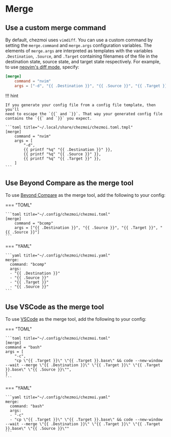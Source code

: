 # Merge

## Use a custom merge command

By default, chezmoi uses `vimdiff`. You can use a custom command by setting the
`merge.command` and `merge.args` configuration variables. The elements of
`merge.args` are interpreted as templates with the variables `.Destination`,
`.Source`, and `.Target` containing filenames of the file in the destination
state, source state, and target state respectively. For example, to use
[neovim's diff mode][nvim], specify:

```toml title="~/.config/chezmoi/chezmoi.toml"
[merge]
    command = "nvim"
    args = ["-d", "{{ .Destination }}", "{{ .Source }}", "{{ .Target }}"]
```

!!! hint

    If you generate your config file from a config file template, then you'll
    need to escape the `{{` and `}}`. That way your generated config file
    contains the `{{` and `}}` you expect.

    ```toml title="~/.local/share/chezmoi/chezmoi.toml.tmpl"
    [merge]
        command = "nvim"
        args = [
            "-d",
            {{ printf "%q" "{{ .Destination }}" }},
            {{ printf "%q" "{{ .Source }}" }},
            {{ printf "%q" "{{ .Target }}" }},
        ]
    ```

## Use Beyond Compare as the merge tool

To use [Beyond Compare][bcomp] as the merge tool, add the following to your config:

=== "TOML"

    ```toml title="~/.config/chezmoi/chezmoi.toml"
    [merge]
        command = "bcomp"
        args = ["{{ .Destination }}", "{{ .Source }}", "{{ .Target }}", "{{ .Source }}"]
    ```

=== "YAML"

    ```yaml title="~/.config/chezmoi/chezmoi.yaml"
    merge:
      command: "bcomp"
      args:
      - "{{ .Destination }}"
      - "{{ .Source }}"
      - "{{ .Target }}"
      - "{{ .Source }}"
    ```

## Use VSCode as the merge tool

To use [VSCode][vscode] as the merge tool, add the following to your config:

=== "TOML"

    ```toml title="~/.config/chezmoi/chezmoi.toml"
    [merge]
    command = "bash"
    args = [
        "-c",
        "cp \"{{ .Target }}\" \"{{ .Target }}.base\" && code --new-window --wait --merge \"{{ .Destination }}\" \"{{ .Target }}\" \"{{ .Target }}.base\" \"{{ .Source }}\"",
    ]
    ```

=== "YAML"

    ```yaml title="~/.config/chezmoi/chezmoi.yaml"
    merge:
      command: "bash"
      args:
      - "-c"
      - "cp \"{{ .Target }}\" \"{{ .Target }}.base\" && code --new-window --wait --merge \"{{ .Destination }}\" \"{{ .Target }}\" \"{{ .Target }}.base\" \"{{ .Source }}\""
    ```

[bcomp]: https://www.scootersoftware.com/
[nvim]: https://neovim.io/doc/user/diff.html
[vscode]: https://code.visualstudio.com/
